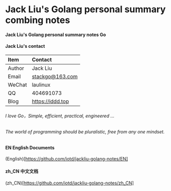 # Jack Liu's Golang personal summary combing notes

#### Jack Liu's Golang personal summary notes Go

#### Jack Liu's contact
| Item  | Contact |
| :------ | :---------- |
| Author | Jack Liu |
| Email | stackgo@163.com |
| WeChat | laulinux |
| QQ | 404691073 |
| Blog | https://iddd.top |


###### I love Go，Simple, efficient, practical, engineered ...

###### The world of programming should be pluralistic, free from any one mindset. 

#### EN English Documents
(English)[https://github.com/iotd/jackliu-golang-notes/EN]

#### zh_CN 中文文档

(zh_CN)[https://github.com/iotd/jackliu-golang-notes/zh_CN]
